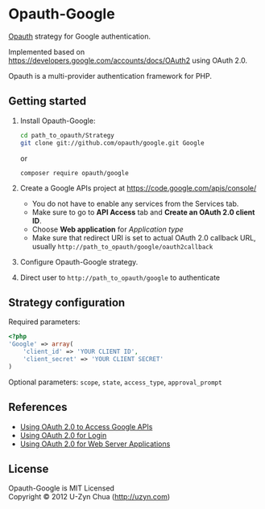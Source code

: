 Opauth-Google
=============
[Opauth][1] strategy for Google authentication.

Implemented based on https://developers.google.com/accounts/docs/OAuth2 using OAuth 2.0.

Opauth is a multi-provider authentication framework for PHP.

Getting started
----------------
1. Install Opauth-Google:
   ```bash
   cd path_to_opauth/Strategy
   git clone git://github.com/opauth/google.git Google
   ```
   or
   ```
   composer require opauth/google
   ```

2. Create a Google APIs project at https://code.google.com/apis/console/
   - You do not have to enable any services from the Services tab.
   - Make sure to go to **API Access** tab and **Create an OAuth 2.0 client ID**.
   - Choose **Web application** for *Application type*
   - Make sure that redirect URI is set to actual OAuth 2.0 callback URL, usually `http://path_to_opauth/google/oauth2callback`

   
3. Configure Opauth-Google strategy.

4. Direct user to `http://path_to_opauth/google` to authenticate


Strategy configuration
----------------------

Required parameters:

```php
<?php
'Google' => array(
	'client_id' => 'YOUR CLIENT ID',
	'client_secret' => 'YOUR CLIENT SECRET'
)
```

Optional parameters:
`scope`, `state`, `access_type`, `approval_prompt`


References
----------
- [Using OAuth 2.0 to Access Google APIs](https://developers.google.com/accounts/docs/OAuth2)
- [Using OAuth 2.0 for Login](https://developers.google.com/accounts/docs/OAuth2Login#scopeparameter)
- [Using OAuth 2.0 for Web Server Applications](https://developers.google.com/accounts/docs/OAuth2WebServer)

License
---------
Opauth-Google is MIT Licensed  
Copyright © 2012 U-Zyn Chua (http://uzyn.com)

[1]: https://github.com/opauth/opauth
